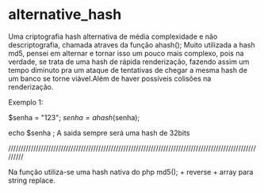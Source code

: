 # alternative_hash
Uma criptografia hash alternativa de média complexidade e não descriptografia, chamada atraves da função ahash();
Muito utilizada a hash md5, pensei em alternar e tornar isso um pouco mais complexo, pois na verdade, se trata de uma hash de rápida renderização,
fazendo assim um tempo diminuto pra um ataque de tentativas de chegar a mesma hash de um banco se torne viável.Além de haver possíveis colisões na renderização.

Exemplo 1:

$senha = "123";
$senha = ahash($senha);

echo $senha  ; 
A saida sempre será uma hash de 32bits

/////////////////////////////////////////////////////////////////////////////////////////////////////////

Na função utiliza-se uma hash nativa do php md5(); + reverse + array para string replace.

